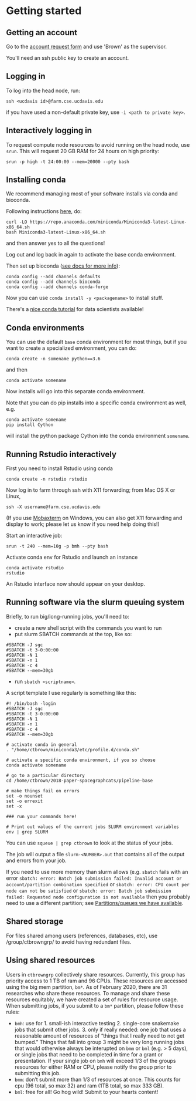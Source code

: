 # Getting started

## Getting an account

Go to the [account request form](https://wiki.cse.ucdavis.edu/cgi-bin/index2.pl
) and use 'Brown' as the supervisor.

You'll need an ssh public key to create an account.

## Logging in

To log into the head node, run:
```
ssh <ucdavis id>@farm.cse.ucdavis.edu
```

if you have used a non-default private key, use `-i <path to private key>`.

## Interactively logging in

To request compute node resources to avoid running on the head node, use `srun`. This will request 20 GB RAM for 24 hours on high priority:
```
srun -p high -t 24:00:00 --mem=20000 --pty bash
```


## Installing conda

We recommend managing most of your software installs via conda and bioconda.

Following instructions [here](https://docs.conda.io/en/latest/miniconda.html),
do:

```
curl -LO https://repo.anaconda.com/miniconda/Miniconda3-latest-Linux-x86_64.sh
bash Miniconda3-latest-Linux-x86_64.sh
```
and then answer yes to all the questions!

Log out and log back in again to activate the base conda environment.

Then set up bioconda ([see docs for more info](https://bioconda.github.io/user/install.html#set-up-channels)):

```
conda config --add channels defaults
conda config --add channels bioconda
conda config --add channels conda-forge
```

Now you can use `conda install -y <packagename>` to install stuff.

There's a [nice conda tutorial](https://kaust-vislab.github.io/introduction-to-conda-for-data-scientists/) for data scientists available!

## Conda environments

You can use the default `base` conda environment for most things, but if
you want to create a specialized environment, you can do:

```
conda create -n somename python==3.6
```

and then

```
conda activate somename
```

Now installs will go into this separate conda environment.

Note that you can do pip installs into a specific conda environment as well,
e.g.

```
conda activate somename
pip install Cython
```

will install the python package Cython into the conda environment `somename`.

## Running Rstudio interactively

First you need to install Rstudio using conda
```
conda create -n rstudio rstudio
```

Now log in to farm through ssh with X11 forwarding; from Mac OS X or Linux,
```
ssh -X username@farm.cse.ucdavis.edu
```
(If you use [Mobaxterm](https://mobaxterm.mobatek.net/) on Windows, you can also get X11 forwarding and display
to work; please let us know if you need help doing this!)

Start an interactive job:
```
srun -t 240 --mem=10g -p bmh --pty bash
```

Activate conda env for Rstudio and launch an instance
```
conda activate rstudio
rstudio
```
An Rstudio interface now should appear on your desktop.

## Running software via the slurm queuing system

Briefly, to run big/long-running jobs, you'll need to:

* create a new shell script with the commands you want to run
* put slurm SBATCH commands at the top, like so:

```
#SBATCH -J sgc
#SBATCH -t 3-0:00:00
#SBATCH -N 1
#SBATCH -n 1
#SBATCH -c 4
#SBATCH --mem=30gb
```

* run `sbatch <scriptname>`.

A script template I use regularly is something like this:

```
#! /bin/bash -login
#SBATCH -J sgc
#SBATCH -t 3-0:00:00
#SBATCH -N 1
#SBATCH -n 1
#SBATCH -c 4
#SBATCH --mem=30gb

# activate conda in general
. "/home/ctbrown/miniconda3/etc/profile.d/conda.sh"

# activate a specific conda environment, if you so choose
conda activate somename

# go to a particular directory
cd /home/ctbrown/2018-paper-spacegraphcats/pipeline-base

# make things fail on errors
set -o nounset
set -o errexit
set -x

### run your commands here!

# Print out values of the current jobs SLURM environment variables
env | grep SLURM
```

You can use `squeue | grep ctbrown` to look at the status of your jobs.

The job will output a file `slurm-<NUMBER>.out` that contains all of the
output and errors from your job.

If you need to use more memory than slurm allows (e.g. `sbatch` fails
with an error `sbatch: error: Batch job submission failed: Invalid
account or account/partition combination specified` or `sbatch: error:
CPU count per node can not be satisfied` or `sbatch: error: Batch job
submission failed: Requested node configuration is not available` then
you probably need to use a different partition; see
[Partitions/queues we have available](partitions.md).

## Shared storage
For files shared among users (references, databases, etc), use /group/ctbrowngrp/ to avoid having redundant files.

## Using shared resources

Users in `ctbrowngrp` collectively share resources. 
Currently, this group has priority access to 1 TB of ram and 96 CPUs.
These resources are accessed using the big mem partition, `bm*`.
As of February 2020, there are 31 researches who share these resources.
To manage and share these resources equitably, we have created a set of rules for resource usage. 
When submitting jobs, if you submit to a `bm*` partition, please follow these rules:

+ `bmh`: use for 1. small-ish interactive testing 2. single-core snakemake jobs that submit other jobs. 3. only if really needed: one job that uses a reasonable amount of resources of “things that I really need to not get bumped.” Things that fall into group 3 might be very long running jobs that would otherwise always be interupted on `bmm` or `bml` (e.g. > 5 days), or single jobs that need to be completed in time for a grant or presentation. If your single job on `bmh` will exceed 1/3 of the groups resources for either RAM or CPU, please notify the group prior to submitting this job. 
+ `bmm`: don’t submit more than 1/3 of resources at once. This counts for cpu (96 total, so max 32) and ram (1TB total, so max 333 GB).
+ `bml`: free for all! Go hog wild! Submit to your hearts content!
